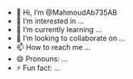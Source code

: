 - 👋 Hi, I’m @MahmoudAb735AB
- 👀 I’m interested in ...
- 🌱 I’m currently learning ...
- 💞️ I’m looking to collaborate on ...
- 📫 How to reach me ...
- 😄 Pronouns: ...
- ⚡ Fun fact: ...

<!---
MahmoudAb735AB/MahmoudAb735AB is a ✨ special ✨ repository because its `README.md` (this file) appears on your GitHub profile.
You can click the Preview link to take a look at your changes.
--->

